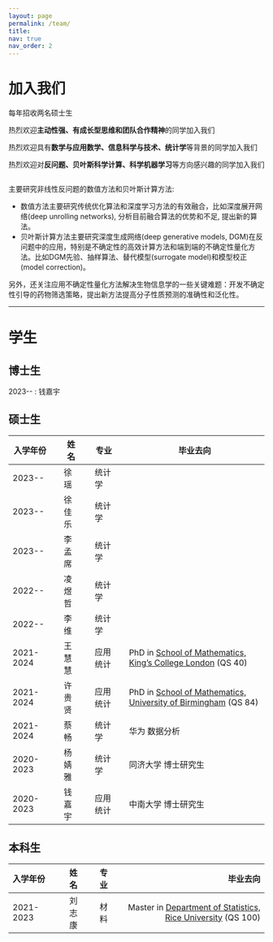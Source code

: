 ```yaml
---
layout: page
permalink: /team/
title: 
nav: true
nav_order: 2
---
```


# 加入我们
每年招收两名硕士生

热烈欢迎**主动性强、有成长型思维和团队合作精神**的同学加入我们

热烈欢迎具有**数学与应用数学、信息科学与技术、统计学**等背景的同学加入我们

热烈欢迎对**反问题、贝叶斯科学计算、科学机器学习**等方向感兴趣的同学加入我们
```markdown
```

主要研究非线性反问题的数值方法和贝叶斯计算方法:
- 数值方法主要研究传统优化算法和深度学习方法的有效融合，比如深度展开网络(deep unrolling networks), 分析目前融合算法的优势和不足, 提出新的算法。
- 贝叶斯计算方法主要研究深度生成网络(deep generative models, DGM)在反问题中的应用，特别是不确定性的高效计算方法和端到端的不确定性量化方法。比如DGM先验、抽样算法、替代模型(surrogate model)和模型校正(model correction)。

另外，还关注应用不确定性量化方法解决生物信息学的一些关键难题：开发不确定性引导的药物筛选策略，提出新方法提高分子性质预测的准确性和泛化性。

---
# 学生
## 博士生
2023-- : 钱嘉宇

## 硕士生

| 入学年份 |      | 姓名  |      | 专业     |      | 毕业去向                                                      |
|----------|------|-------|------|----------|------|----------------------------------------------------------------|
| 2023--   |      | 徐瑶  |      | 统计学   |      |                                                                |
| 2023--   |      | 徐佳乐 |      | 统计学   |      |                                                                |
| 2023--   |      | 李孟席 |      | 统计学   |      |                                                                |
| 2022--   |      | 凌煜哲 |      | 统计学   |      |                                                                |
| 2022--   |      | 李维   |      | 统计学   |      |                                                                |
| 2021-2024 |      | 王慧慧 |      | 应用统计 |      | PhD in [School of Mathematics, King’s College London](https://www.kcl.ac.uk/mathematics) (QS 40) |
| 2021-2024 |      | 许贵贤 |      | 应用统计 |      | PhD in [School of Mathematics, University of Birmingham](https://www.birmingham.ac.uk/schools/mathematics) (QS 84) |
| 2021-2024 |      | 蔡畅   |      | 统计学   |      | 华为 数据分析                                                  |
| 2020-2023 |      | 杨婧雅 |      | 统计学   |      | 同济大学 博士研究生                                            |
| 2020-2023 |      | 钱嘉宇 |      | 应用统计 |      | 中南大学 博士研究生                                            |



## 本科生

| 入学年份  |      | 姓名  |      | 专业 |      | 毕业去向 |
|:---------|------|:-----:|------|:----:|------|--------------------------------------------------------------:|
| 2021-2023 |      | 刘志康 |      | 材料 |      | Master in [Department of Statistics, Rice University](https://statistics.rice.edu/) (QS 100) |


